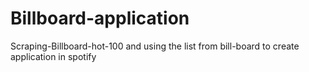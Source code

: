 # Billboard-application
Scraping-Billboard-hot-100
and using the list from bill-board to create application in spotify
